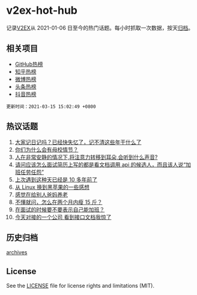 # v2ex-hot-hub

 记录[V2EX](https://www.v2ex.com/)从 2021-01-06 日至今的热门话题。每小时抓取一次数据，按天[归档](archives)。
 
 ## 相关项目

- [GitHub热榜](https://github.com/snaildev/github-hot-hub)
- [知乎热榜](https://github.com/snaildev/zhihu-hot-hub)
- [微博热榜](https://github.com/snaildev/weibo-hot-hub)
- [头条热榜](https://github.com/snaildev/toutiao-hot-hub)
- [抖音热榜](https://github.com/snaildev/douyin-hot-hub)


 `更新时间：2021-03-15 15:02:49 +0800`

## 热议话题

1. [大家记日记吗？已经快失忆了，记不清这些年干什么了](https://www.v2ex.com/t/761594)
1. [你们为什么会有母校情节？](https://www.v2ex.com/t/761595)
1. [人在非常安静的情况下,将注意力转移到耳朵,会听到什么声音?](https://www.v2ex.com/t/761549)
1. [请问应该怎么面试简历上写的都是看文档调用 api 的候选人，而且该人说“加班任劳任怨”](https://www.v2ex.com/t/761621)
1. [上次遇到这种天已经是 10 多年前了](https://www.v2ex.com/t/761639)
1. [从 Linux 换到黑苹果的一些感想](https://www.v2ex.com/t/761527)
1. [感觉在给别人爸妈养老](https://www.v2ex.com/t/761692)
1. [不懂就问，怎么在两个月内瘦 15 斤？](https://www.v2ex.com/t/761648)
1. [在面试的时候要不要表示自己能加班？](https://www.v2ex.com/t/761630)
1. [今天对接的一个公司 看到接口文档我惊了](https://www.v2ex.com/t/761703)

## 历史归档

[archives](archives)

## License

See the [LICENSE](LICENSE) file for license rights and limitations (MIT).
